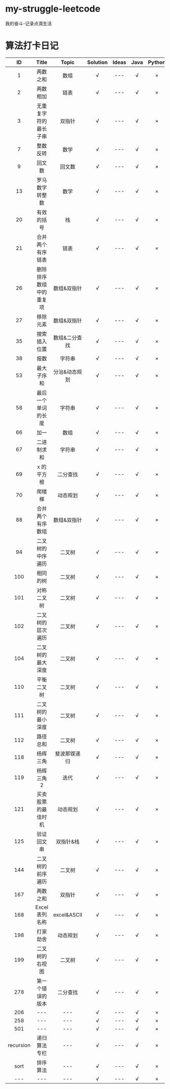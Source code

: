 # my-struggle-leetcode
我的奋斗-记录点滴生活
# 算法打卡日记

| ID | Title | Topic | Solution | Ideas | Java | Python | Blog |
| :---: | :---: | :----: | :---: | :---: | :---: | :---: | :---: |
| 1 | 两数之和 | 数组 | √ | --- | √ | × | × |
| 2 | 两数相加 | 链表 | √ | --- | √ | × | × |
| 3 | 无重复字符的最长子串 | 双指针 | √ | --- | √ | × | × |
| 7 | 整数反转 | 数学 | √ | --- | √ | × | × |
| 9 | 回文数 | 回文数 | √ | --- | √ | × | × |
| 13 | 罗马数字转整数 | 数学 | √ | --- | √ | × | × |
| 20 | 有效的括号 | 栈 | √ | --- | √ | × | × |
| 21 | 合并两个有序链表 | 链表 | √ | --- | √ | × | × |
| 26 | 删除排序数组中的重复项 | 数组&双指针 | √ | --- | √ | × | × |
| 27 | 移除元素 | 数组&双指针 | √ | --- | √ | × | × |
| 35 | 搜索插入位置 | 数组&二分查找 | √ | --- | √ | × | × |
| 38 | 报数 | 字符串 | √ | --- | √ | × | × |
| 53 | 最大子序和 | 分治&动态规划 | √ | --- | √ | × | × |
| 58 | 最后一个单词的长度 | 字符串 | √ | --- | √ | × | × |
| 66 | 加一  | 数组 | √ | --- | √ | × | × |
| 67 | 二进制求和 | 字符串 | √ | --- | √ | × | × |
| 69 | x 的平方根 | 二分查找 | √ | --- | √ | × | × |
| 70 | 爬楼梯  | 动态规划 | √ | --- | √ | × | × |
| 88 | 合并两个有序数组 | 数组&双指针 | √ | --- | √ | × | × |
| 94 | 二叉树的中序遍历 | 二叉树 | √ | --- | √ | × | × |
| 100 | 相同的树 | 二叉树 | √ | --- | √ | × | × |
| 101 | 对称二叉树 | 二叉树 | √ | --- | √ | × | × |
| 102 | 二叉树的层次遍历 | 二叉树 | √ | --- | √ | × | × |
| 104 | 二叉树的最大深度 | 二叉树 | √ | --- | √ | × | × |
| 110 | 平衡二叉树 | 二叉树 | √ | --- | √ | × | × |
| 111 | 二叉树的最小深度 | 二叉树 | √ | --- | √ | × | × |
| 112 | 路径总和 | 二叉树 | √ | --- | √ | × | × |
| 118 | 杨辉三角 | 斐波那锲递归 | √ | --- | √ | × | × |
| 119 | 杨辉三角2 | 迭代 | √ | --- | √ | × | × |
| 121 | 买卖股票的最佳时机 | 动态规划 | √ | --- | √ | × | × |
| 125 | 验证回文串 | 双指针&栈 | √ | --- | √ | × | × |
| 144 | 二叉树的前序遍历 | 二叉树 | √ | --- | √ | × | × |
| 167 | 两数之和 | 双指针 | √ | --- | √ | × | × |
| 168 | Excel表列名称 | excel&ASCII | √ | --- | √ | × | × |
| 198 | 打家劫舍 | 动态规划 | √ | --- | √ | × | × |
| 199 | 二叉树的右视图  | 二叉树 | √ | --- | √ | × | × |
| 278 | 第一个错误的版本 | 二分查找 | √ | --- | √ | × | × |
| 206 | --- | --- | √ | --- | √ | × | × |
| 258 | --- | --- | √ | --- | √ | × | × |
| 501 | --- | --- | √ | --- | √ | × | × |
| recursion | 递归算法专栏 | --- | √ | --- | √ | × | × |
| sort | 排序算法 | --- | √ | --- | √ | × | × |
| --- | --- | --- | √ | --- | √ | × | × |


